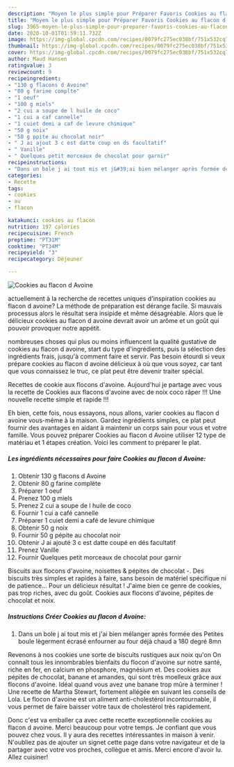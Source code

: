 ```yaml
---
description: "Moyen le plus simple pour Préparer Favoris Cookies au flacon d Avoine"
title: "Moyen le plus simple pour Préparer Favoris Cookies au flacon d Avoine"
slug: 3965-moyen-le-plus-simple-pour-preparer-favoris-cookies-au-flacon-d-avoine
date: 2020-10-01T01:59:11.732Z
image: https://img-global.cpcdn.com/recipes/0079fc275ec038bf/751x532cq70/cookies-au-flacon-d-avoine-photo-principale-de-la-recette.jpg
thumbnail: https://img-global.cpcdn.com/recipes/0079fc275ec038bf/751x532cq70/cookies-au-flacon-d-avoine-photo-principale-de-la-recette.jpg
cover: https://img-global.cpcdn.com/recipes/0079fc275ec038bf/751x532cq70/cookies-au-flacon-d-avoine-photo-principale-de-la-recette.jpg
author: Maud Hansen
ratingvalue: 3
reviewcount: 9
recipeingredient:
- "130 g flacons d Avoine"
- "80 g farine complte"
- "1 oeuf"
- "100 g miels"
- "2 cui a soupe de l huile de coco"
- "1 cui a caf cannelle"
- "1 cuiet demi a caf de levure chimique"
- "50 g noix"
- "50 g ppite au chocolat noir"
- " J ai ajout 3 c est datte coup en ds facultatif"
- " Vanille"
- " Quelques petit morceaux de chocolat pour garnir"
recipeinstructions:
- "Dans un bole j ai tout mis et j&#39;ai bien mélanger après formée des Petites boule lègerment écrasé enfourner au four déjà chaud a 180 degré 8mn"
categories:
- Recette
tags:
- cookies
- au
- flacon

katakunci: cookies au flacon 
nutrition: 197 calories
recipecuisine: French
preptime: "PT31M"
cooktime: "PT34M"
recipeyield: "3"
recipecategory: Déjeuner

---
```



![Cookies au flacon d Avoine](https://img-global.cpcdn.com/recipes/0079fc275ec038bf/751x532cq70/cookies-au-flacon-d-avoine-photo-principale-de-la-recette.jpg)

actuellement à la recherche de recettes uniques d'inspiration cookies au flacon d avoine? La méthode de préparation est dérange facile. Si mauvais processus alors le résultat sera insipide et même désagréable. Alors que le délicieux cookies au flacon d avoine devrait avoir un arôme et un goût qui pouvoir provoquer notre appétit.

nombreuses choses qui plus ou moins influencent la qualité gustative de cookies au flacon d avoine, start du type d'ingrédients, puis la sélection des ingrédients frais, jusqu'à comment faire et servir. Pas besoin étourdi si veux prépare cookies au flacon d avoine délicieux à où que vous soyez, car tant que vous connaissez le truc, ce plat peut être devenir traiter spécial.

Recettes de cookie aux flocons d&#39;avoine. Aujourd&#39;hui je partage avec vous la recette de Cookies aux flacons d&#39;avoine avec de noix coco râper !!! Une nouvelle recette simple et rapide !!!


Eh bien, cette fois, nous essayons, nous allons, varier cookies au flacon d avoine vous-même à la maison. Gardez ingrédients simples, ce plat peut fournir des avantages en aidant à maintenir un corps sain pour vous et votre famille. Vous pouvez préparer Cookies au flacon d Avoine utiliser 12 type de matériau et 1 étapes création. Voici les comment to préparer le plat.

<!--inarticleads1-->

##### Les ingrédients nécessaires pour faire Cookies au flacon d Avoine:

1. Obtenir 130 g flacons d Avoine
1. Obtenir 80 g farine complète
1. Préparer 1 oeuf
1. Prenez 100 g miels
1. Prenez 2 cui a soupe de l huile de coco
1. Fournir 1 cui a café cannelle
1. Préparer 1 cuiet demi a café de levure chimique
1. Obtenir 50 g noix
1. Fournir 50 g pépite au chocolat noir
1. Obtenir  J ai ajouté 3 c est datte coupé en dés facultatif
1. Prenez  Vanille
1. Fournir  Quelques petit morceaux de chocolat pour garnir


Biscuits aux flocons d&#39;avoine, noisettes &amp; pépites de chocolat -. Des biscuits très simples et rapides à faire, sans besoin de matériel spécifique ni de patience… Pour un délicieux résultat ! J&#39;aime bien ce genre de cookies, pas trop riches, avec du goût. Cookies aux flocons d&#39;avoine, pépites de chocolat et noix. 

<!--inarticleads2-->

##### Instructions Créer Cookies au flacon d Avoine:

1. Dans un bole j ai tout mis et j&#39;ai bien mélanger après formée des Petites boule lègerment écrasé enfourner au four déjà chaud a 180 degré 8mn


Revenons à nos cookies une sorte de biscuits rustiques aux noix qu&#39;on On connaît tous les innombrables bienfaits du flocon d&#39;avoine sur notre santé, riche en fer, en calcium en phosphore, magnésium et. Des cookies aux pépites de chocolat, banane et amandes, qui sont très moelleux grâce aux flocons d&#39;avoine. Idéal quand vous avez une banane trop mûre à terminer ! Une recette de Martha Stewart, fortement allégée en suivant les conseils de Lola. Le flocon d&#39;avoine est un aliment anti-cholestérol incontournable, il vous permet de faire baisser votre taux de cholestérol très rapidement. 


Donc c'est va emballer ça avec cette recette exceptionnelle cookies au flacon d avoine. Merci beaucoup pour votre temps. Je confiant que vous pouvez chez vous. Il y aura des recettes  intéressantes in maison à venir. N'oubliez pas de ajouter un signet cette page dans votre navigateur et de la partager avec votre vos proches, collègue et amis. Merci encore d'avoir lu. Allez cuisiner!
